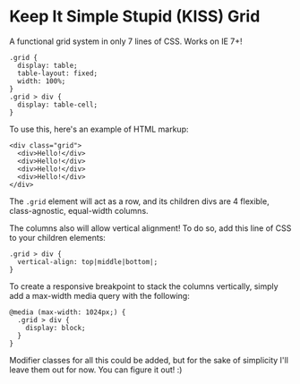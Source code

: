 # Keep It Simple Stupid (KISS) Grid

A functional grid system in only 7 lines of CSS. Works on IE 7+!

    .grid {
      display: table;
      table-layout: fixed;
      width: 100%;
    }
    .grid > div {
      display: table-cell;
    }
    
To use this, here's an example of HTML markup:
    
    <div class="grid">
      <div>Hello!</div>
      <div>Hello!</div>
      <div>Hello!</div>
      <div>Hello!</div>
    </div>

The `.grid` element will act as a row, and its children divs are 4 flexible, class-agnostic, equal-width columns.

The columns also will allow vertical alignment! To do so, add this line of CSS to your children elements:
    
    .grid > div {
      vertical-align: top|middle|bottom|;
    }
    
To create a responsive breakpoint to stack the columns vertically, simply add a max-width media query with the following:

    @media (max-width: 1024px;) {
      .grid > div {
        display: block;
      }
    }

Modifier classes for all this could be added, but for the sake of simplicity I'll leave them out for now. You can figure it out! :)
